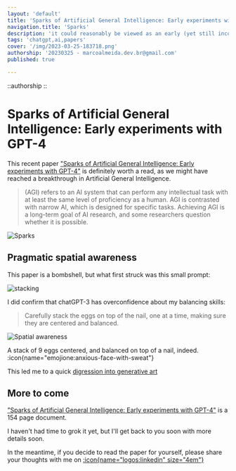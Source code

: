 ```yaml
---
layout: 'default'
title: 'Sparks of Artificial General Intelligence: Early experiments with GPT-4'
navigation.title: 'Sparks'
description: 'it could reasonably be viewed as an early (yet still incomplete) version of an artiﬁcial general intelligence (AGI) system'
tags: 'chatgpt,ai,papers'
cover: '/img/2023-03-25-183718.png'
authorship: '20230325 - marcoalmeida.dev.br@gmail.com'
published: true

---
```


::authorship 
::


# Sparks of Artificial General Intelligence: Early experiments with GPT-4

This recent paper ["Sparks of Artificial General Intelligence: Early experiments with GPT-4"](https://arxiv.org/abs/2303.12712) is definitely worth a read, as  we might have reached a breakthrough in Artificial General Intelligence.

> (AGI) refers to an AI system that can perform any intellectual task with at least the same level of proficiency as a human. AGI is contrasted with narrow AI, which is designed for specific tasks. Achieving AGI is a long-term goal of AI research, and some researchers question whether it is possible.

![Sparks](/img/2303.12712_1.png)

## Pragmatic spatial awareness

This paper is a bombshell, but what first struck was this small prompt:

![stacking](/img/2303.12712_2.png)

I did confirm that chatGPT-3 has overconfidence about my balancing skills:

> Carefully stack the eggs on top of the nail, one at a time, making sure they are centered and balanced.

![Spatial awareness](/img/2023-03-25-183718.png)

A stack of 9 eggs centered, and balanced on top of a nail, indeed. :icon{name="emojione:anxious-face-with-sweat"}

This led me to a quick [digression into generative art](/collab/digression)

## More to come

["Sparks of Artificial General Intelligence: Early experiments with GPT-4"](https://arxiv.org/abs/2303.12712) is a 154 page document.

I haven't had time to grok it yet, but I'll get back to you soon with more details soon. 

In the meantime, if you decide to read the paper for yourself, please share your thoughts with me on [:icon{name="logos:linkedin" size="4em"} ](https://www.linkedin.com/in/marcoaasilva/)



